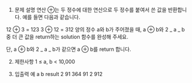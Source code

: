 1. 문제 설명
   연산 ⊕는 두 정수에 대한 연산으로 두 정수를 붙여서 쓴 값을 반환합니다. 예를 들면 다음과 같습니다.

12 ⊕ 3 = 123
3 ⊕ 12 = 312
양의 정수 a와 b가 주어졌을 때, a ⊕ b와 2 _ a _ b 중 더 큰 값을 return하는 solution 함수를 완성해 주세요.

단, a ⊕ b와 2 _ a _ b가 같으면 a ⊕ b를 return 합니다.

2. 제한사항
   1 ≤ a, b < 10,000

3. 입출력 예
   a b result
   2 91 364
   91 2 912
